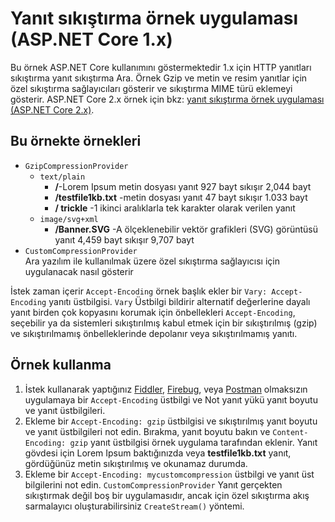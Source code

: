 # <a name="response-compression-sample-application-aspnet-core-1x"></a>Yanıt sıkıştırma örnek uygulaması (ASP.NET Core 1.x)

Bu örnek ASP.NET Core kullanımını göstermektedir 1.x için HTTP yanıtları sıkıştırma yanıt sıkıştırma Ara. Örnek Gzip ve metin ve resim yanıtlar için özel sıkıştırma sağlayıcıları gösterir ve sıkıştırma MIME türü eklemeyi gösterir. ASP.NET Core 2.x örnek için bkz: [yanıt sıkıştırma örnek uygulaması (ASP.NET Core 2.x)](https://github.com/aspnet/Docs/tree/master/aspnetcore/performance/response-compression/samples/2.x).

## <a name="examples-in-this-sample"></a>Bu örnekte örnekleri
* `GzipCompressionProvider`
  * `text/plain`
    * **/**-Lorem Ipsum metin dosyası yanıt 927 bayt sıkışır 2,044 bayt
    * **/testfile1kb.txt** -metin dosyası yanıt 47 bayt sıkışır 1.033 bayt
    * **/ trickle** -1 ikinci aralıklarla tek karakter olarak verilen yanıt 
  * `image/svg+xml`
    * **/Banner.SVG** -A ölçeklenebilir vektör grafikleri (SVG) görüntüsü yanıt 4,459 bayt sıkışır 9,707 bayt
* `CustomCompressionProvider`<br>Ara yazılım ile kullanılmak üzere özel sıkıştırma sağlayıcısı için uygulanacak nasıl gösterir

İstek zaman içerir `Accept-Encoding` örnek başlık ekler bir `Vary: Accept-Encoding` yanıtı üstbilgisi. `Vary` Üstbilgi bildirir alternatif değerlerine dayalı yanıt birden çok kopyasını korumak için önbellekleri `Accept-Encoding`, seçebilir ya da sistemleri sıkıştırılmış kabul etmek için bir sıkıştırılmış (gzip) ve sıkıştırılmamış önbelleklerinde depolanır veya sıkıştırılmamış yanıtı.

## <a name="using-the-sample"></a>Örnek kullanma
1. İstek kullanarak yaptığınız [Fiddler](http://www.telerik.com/fiddler), [Firebug](http://getfirebug.com/), veya [Postman](https://www.getpostman.com/) olmaksızın uygulamaya bir `Accept-Encoding` üstbilgi ve Not yanıt yükü yanıt boyutu ve yanıt üstbilgileri.
2. Ekleme bir `Accept-Encoding: gzip` üstbilgisi ve sıkıştırılmış yanıt boyutu ve yanıt üstbilgileri not edin. Bırakma, yanıt boyutu bakın ve `Content-Encoding: gzip` yanıt üstbilgisi örnek uygulama tarafından eklenir. Yanıt gövdesi için Lorem Ipsum baktığınızda veya **testfile1kb.txt** yanıt, gördüğünüz metin sıkıştırılmış ve okunamaz durumda.
3. Ekleme bir `Accept-Encoding: mycustomcompression` üstbilgi ve yanıt üst bilgilerini not edin. `CustomCompressionProvider` Yanıt gerçekten sıkıştırmak değil boş bir uygulamasıdır, ancak için özel sıkıştırma akış sarmalayıcı oluşturabilirsiniz `CreateStream()` yöntemi.
